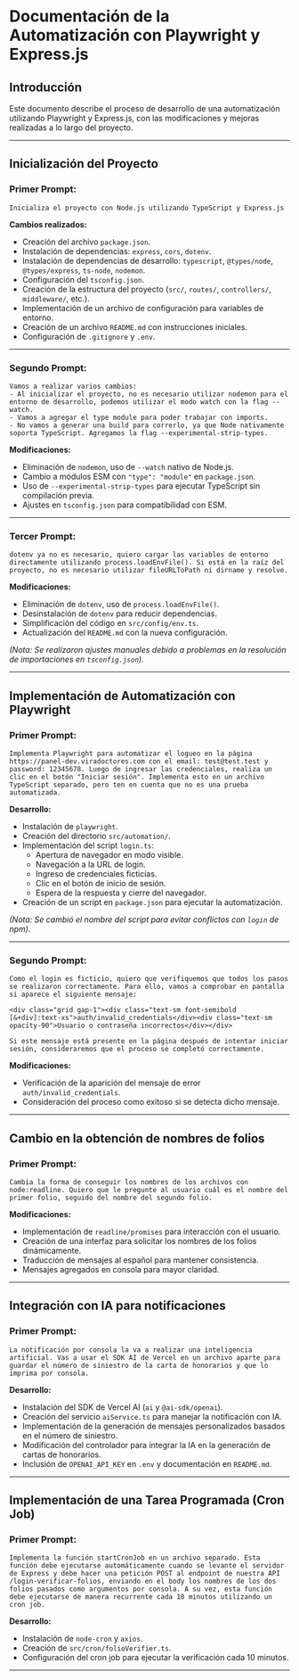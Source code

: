 # Documentación de la Automatización con Playwright y Express.js

## Introducción
Este documento describe el proceso de desarrollo de una automatización utilizando Playwright y Express.js, con las modificaciones y mejoras realizadas a lo largo del proyecto.

---

## Inicialización del Proyecto

### **Primer Prompt**: 
```
Inicializa el proyecto con Node.js utilizando TypeScript y Express.js
```

**Cambios realizados:**
- Creación del archivo `package.json`.
- Instalación de dependencias: `express`, `cors`, `dotenv`.
- Instalación de dependencias de desarrollo: `typescript`, `@types/node`, `@types/express`, `ts-node`, `nodemon`.
- Configuración del `tsconfig.json`.
- Creación de la estructura del proyecto (`src/`, `routes/`, `controllers/`, `middleware/`, etc.).
- Implementación de un archivo de configuración para variables de entorno.
- Creación de un archivo `README.md` con instrucciones iniciales.
- Configuración de `.gitignore` y `.env`.

---

### **Segundo Prompt**:
```
Vamos a realizar varios cambios:
- Al inicializar el proyecto, no es necesario utilizar nodemon para el entorno de desarrollo, podemos utilizar el modo watch con la flag --watch.
- Vamos a agregar el type module para poder trabajar con imports.
- No vamos a generar una build para correrlo, ya que Node nativamente soporta TypeScript. Agregamos la flag --experimental-strip-types.
```

**Modificaciones:**
- Eliminación de `nodemon`, uso de `--watch` nativo de Node.js.
- Cambio a módulos ESM con `"type": "module"` en `package.json`.
- Uso de `--experimental-strip-types` para ejecutar TypeScript sin compilación previa.
- Ajustes en `tsconfig.json` para compatibilidad con ESM.

---

### **Tercer Prompt**:
```
dotenv ya no es necesario, quiero cargar las variables de entorno directamente utilizando process.loadEnvFile(). Si está en la raíz del proyecto, no es necesario utilizar fileURLToPath ni dirname y resolve.
```

**Modificaciones:**
- Eliminación de `dotenv`, uso de `process.loadEnvFile()`.
- Desinstalación de `dotenv` para reducir dependencias.
- Simplificación del código en `src/config/env.ts`.
- Actualización del `README.md` con la nueva configuración.

_(Nota: Se realizaron ajustes manuales debido a problemas en la resolución de importaciones en `tsconfig.json`)._

---

## Implementación de Automatización con Playwright

### **Primer Prompt**:
```
Implementa Playwright para automatizar el logueo en la página https://panel-dev.viradoctores.com con el email: test@test.test y password: 12345678. Luego de ingresar las credenciales, realiza un clic en el botón "Iniciar sesión". Implementa esto en un archivo TypeScript separado, pero ten en cuenta que no es una prueba automatizada.
```

**Desarrollo:**
- Instalación de `playwright`.
- Creación del directorio `src/automation/`.
- Implementación del script `login.ts`:
  - Apertura de navegador en modo visible.
  - Navegación a la URL de login.
  - Ingreso de credenciales ficticias.
  - Clic en el botón de inicio de sesión.
  - Espera de la respuesta y cierre del navegador.
- Creación de un script en `package.json` para ejecutar la automatización.

_(Nota: Se cambió el nombre del script para evitar conflictos con `login` de npm)._

---

### **Segundo Prompt**:
```
Como el login es ficticio, quiero que verifiquemos que todos los pasos se realizaron correctamente. Para ello, vamos a comprobar en pantalla si aparece el siguiente mensaje:

<div class="grid gap-1"><div class="text-sm font-semibold [&+div]:text-xs">auth/invalid_credentials</div><div class="text-sm opacity-90">Usuario o contraseña incorrectos</div></div>

Si este mensaje está presente en la página después de intentar iniciar sesión, consideraremos que el proceso se completó correctamente.
```

**Modificaciones:**
- Verificación de la aparición del mensaje de error `auth/invalid_credentials`.
- Consideración del proceso como exitoso si se detecta dicho mensaje.

---

## Cambio en la obtención de nombres de folios

### **Primer Prompt**:
```
Cambia la forma de conseguir los nombres de los archivos con node:readline. Quiero que le pregunte al usuario cuál es el nombre del primer folio, seguido del nombre del segundo folio.
```

**Modificaciones:**
- Implementación de `readline/promises` para interacción con el usuario.
- Creación de una interfaz para solicitar los nombres de los folios dinámicamente.
- Traducción de mensajes al español para mantener consistencia.
- Mensajes agregados en consola para mayor claridad.

---

## Integración con IA para notificaciones

### **Primer Prompt**:
```
La notificación por consola la va a realizar una inteligencia artificial. Vas a usar el SDK AI de Vercel en un archivo aparte para guardar el número de siniestro de la carta de honorarios y que lo imprima por consola.
```

**Desarrollo:**
- Instalación del SDK de Vercel AI (`ai` y `@ai-sdk/openai`).
- Creación del servicio `aiService.ts` para manejar la notificación con IA.
- Implementación de la generación de mensajes personalizados basados en el número de siniestro.
- Modificación del controlador para integrar la IA en la generación de cartas de honorarios.
- Inclusión de `OPENAI_API_KEY` en `.env` y documentación en `README.md`.

---

## Implementación de una Tarea Programada (Cron Job)

### **Primer Prompt**:
```
Implementa la función startCronJob en un archivo separado. Esta función debe ejecutarse automáticamente cuando se levante el servidor de Express y debe hacer una petición POST al endpoint de nuestra API /login-verificar-folios, enviando en el body los nombres de los dos folios pasados como argumentos por consola. A su vez, esta función debe ejecutarse de manera recurrente cada 10 minutos utilizando un cron job.
```

**Desarrollo:**
- Instalación de `node-cron` y `axios`.
- Creación de `src/cron/folioVerifier.ts`.
- Configuración del cron job para ejecutar la verificación cada 10 minutos.

---